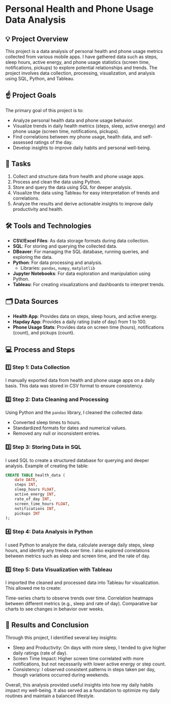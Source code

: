 # Personal Health and Phone Usage Data Analysis

## 💡 Project Overview
This project is a data analysis of personal health and phone usage metrics collected from various mobile apps. I have gathered data such as steps, sleep hours, active energy, and phone usage statistics (screen time, notifications, pickups) to explore potential relationships and trends. The project involves data collection, processing, visualization, and analysis using SQL, Python, and Tableau.

## ☝️ Project Goals
The primary goal of this project is to:
- Analyze personal health data and phone usage behavior.
- Visualize trends in daily health metrics (steps, sleep, active energy) and phone usage (screen time, notifications, pickups).
- Find correlations between my phone usage, health data, and self-assessed ratings of the day.
- Develop insights to improve daily habits and personal well-being.

## 💼 Tasks
1. Collect and structure data from health and phone usage apps.
2. Process and clean the data using Python.
3. Store and query the data using SQL for deeper analysis.
4. Visualize the data using Tableau for easy interpretation of trends and correlations.
5. Analyze the results and derive actionable insights to improve daily productivity and health.

## 🛠️ Tools and Technologies
- **CSV/Excel Files**: As data storage formats during data collection.
- **SQL**: For storing and querying the collected data.
- **DBeaver**: For managing the SQL database, running queries, and exploring the data.
- **Python**: For data processing and analysis.
  - Libraries: `pandas`, `numpy`, `matplotlib`
- **Jupyter Notebooks**: For data exploration and manipulation using Python.
- **Tableau**: For creating visualizations and dashboards to interpret trends.

## 🗂️ Data Sources
- **Health App**: Provides data on steps, sleep hours, and active energy.
- **Hapday App**: Provides a daily rating (rate of day) from 1 to 100.
- **Phone Usage Stats**: Provides data on screen time (hours), notifications (count), and pickups (count).

## 💻 Process and Steps

### 1️⃣ Step 1: Data Collection
I manually exported data from health and phone usage apps on a daily basis. This data was stored in CSV format to ensure consistency.

### 2️⃣ Step 2: Data Cleaning and Processing
Using Python and the `pandas` library, I cleaned the collected data:
- Converted sleep times to hours.
- Standardized formats for dates and numerical values.
- Removed any null or inconsistent entries.

### 3️⃣ Step 3: Storing Data in SQL
I used SQL to create a structured database for querying and deeper analysis. Example of creating the table:

```sql
CREATE TABLE health_data (
    date DATE,
    steps INT,
    sleep_hours FLOAT,
    active_energy INT,
    rate_of_day INT,
    screen_time_hours FLOAT,
    notifications INT,
    pickups INT
);
```

### 4️⃣ Step 4: Data Analysis in Python
I used Python to analyze the data, calculate average daily steps, sleep hours, and identify any trends over time. I also explored correlations between metrics such as sleep and screen time, and the rate of day.

### 5️⃣ Step 5: Data Visualization with Tableau
I imported the cleaned and processed data into Tableau for visualization. This allowed me to create:

Time-series charts to observe trends over time.
Correlation heatmaps between different metrics (e.g., sleep and rate of day).
Comparative bar charts to see changes in behavior over weeks.

## 🌿 Results and Conclusion

Through this project, I identified several key insights:
- Sleep and Productivity: On days with more sleep, I tended to give higher daily ratings (rate of day).
- Screen Time Impact: Higher screen time correlated with more notifications, but not necessarily with lower active energy or step count.
- Consistency: I observed consistent patterns in steps taken per day, though variations occurred during weekends.

Overall, this analysis provided useful insights into how my daily habits impact my well-being. It also served as a foundation to optimize my daily routines and maintain a balanced lifestyle.

